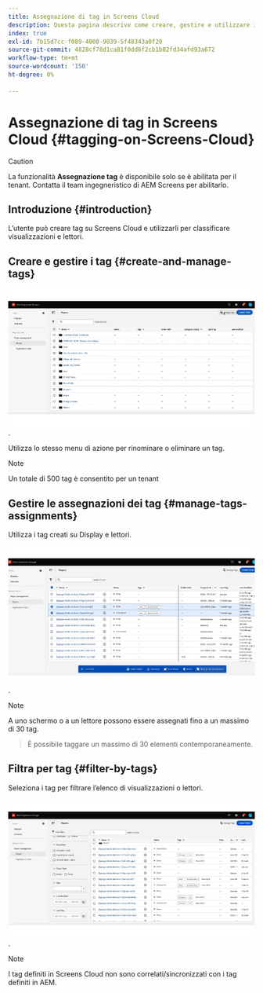 ```yaml
---
title: Assegnazione di tag in Screens Cloud
description: Questa pagina descrive come creare, gestire e utilizzare i tag in Screens Cloud.
index: true
exl-id: 7b15d7cc-f089-4008-9039-5f48343a0f20
source-git-commit: 4828cf78d1ca81f0dd6f2cb1b82fd34afd93a672
workflow-type: tm+mt
source-wordcount: '150'
ht-degree: 0%

---
```


# Assegnazione di tag in Screens Cloud {#tagging-on-Screens-Cloud}

>[!CAUTION]
>
>La funzionalità **Assegnazione tag** è disponibile solo se è abilitata per il tenant. Contatta il team ingegneristico di AEM Screens per abilitarlo.

## Introduzione {#introduction}

L’utente può creare tag su Screens Cloud e utilizzarli per classificare visualizzazioni e lettori.

## Creare e gestire i tag {#create-and-manage-tags}

![crea tag](assets/tagging/create-tag.gif).

Utilizza lo stesso menu di azione per rinominare o eliminare un tag.

>[!NOTE]
> 
> Un totale di 500 tag è consentito per un tenant

## Gestire le assegnazioni dei tag {#manage-tags-assignments}

Utilizza i tag creati su Display e lettori.

![gestisci assegnazioni tag](assets/tagging/assign-tags-to-players.gif).

>[!NOTE]
>
> A uno schermo o a un lettore possono essere assegnati fino a un massimo di 30 tag.
> > È possibile taggare un massimo di 30 elementi contemporaneamente.

## Filtra per tag {#filter-by-tags}

Seleziona i tag per filtrare l’elenco di visualizzazioni o lettori.

![filtra per tag](assets/tagging/filter-by-tags.gif).

>[!NOTE]
> 
> I tag definiti in Screens Cloud non sono correlati/sincronizzati con i tag definiti in AEM.
> 
